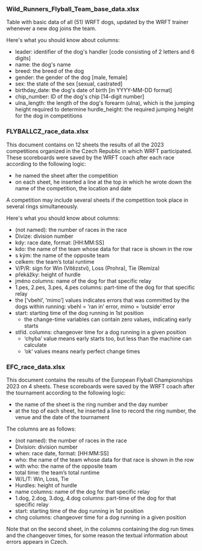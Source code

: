 ### Wild_Runners_Flyball_Team_base_data.xlsx

Table with basic data of all (51) WRFT dogs, updated by the WRFT trainer whenever a new dog joins the team.

Here's what you should know about columns:

- leader: identifier of the dog's handler [code consisting of 2 letters and 6 digits]
- name: the dog's name
- breed: the breed of the dog
- gender: the gender of the dog [male, female]
- sex: the state of the sex [sexual, castrated]
- birthday_date: the dog's date of birth [in YYYY-MM-DD format]
- chip_number: ID of the dog's chip [14-digit number]
- ulna_length: the length of the dog's forearm (ulna), which is the jumping height
required to determine
hurdle_height: the required jumping height for the dog in competitions

### FLYBALLCZ_race_data.xlsx

This document contains on 12 sheets the results of all the 2023 competitions organized in the Czech Republic in which WRFT participated. These scoreboards were saved by the WRFT coach after each race according to the following logic:

- he named the sheet after the competition
- on each sheet, he inserted a line at the top in which he wrote down the name of the competition, the location and date 

A competition may include several sheets if the competition took place in several rings simultaneously.

Here's what you should know about columns:
- (not named): the number of races in the race
- Divize: division number
- kdy: race date, format: [HH:MM:SS]
- kdo: the name of the team whose data for that race is shown in the row
- s kým: the name of the opposite team
- celkem: the team’s total runtime
- V/P/R: sign for Win (Vítězství), Loss (Prohra), Tie (Remíza)
- překážky: height of hurdle
- jméno columns: name of the dog for that specific relay
- 1.pes, 2.pes, 3.pes, 4.pes columns: part-time of the dog for that specific relay
-	the [‘vbehl’, ‘mimo’] values indicates errors that was committed by the dogs within running: vbehl = ’ran in’ error, mimo = ’outside’ error
-	start: starting time of the dog running in 1st position
	- the change-time variables can contain zero values, indicating early starts
 - stříd. columns: changeover time for a dog running in a given position
	- ‘chyba’ value means early starts too, but less than the machine can calculate
	- ’ok’ values means nearly perfect change times

### EFC_race_data.xlsx

This document contains the results of the European Flyball Championships 2023 on 4 sheets. These scoreboards were saved by the WRFT coach after the tournament according to the following logic:

- the name of the sheet is the ring number and the day number
- at the top of each sheet, he inserted a line to record the ring number, the venue and the date of the tournament

The columns are as follows:
- (not named): the number of races in the race
- Division: division number
- when: race date, format: [HH:MM:SS]
- who: the name of the team whose data for that race is shown in the row
- with who: the name of the opposite team
- total time: the team’s total runtime
- W/L/T: Win, Loss, Tie
- Hurdles: height of hurdle
- name columns: name of the dog for that specific relay
- 1.dog, 2.dog, 3.dog, 4.dog columns: part-time of the dog for that specific relay
- start: starting time of the dog running in 1st position
- chng columns: changeover time for a dog running in a given position

Note that on the second sheet, in the columns containing the dog run times and the changeover times, for some reason the textual information about errors appears in Czech.
